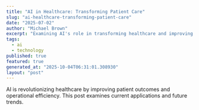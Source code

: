 ```yaml
---
title: "AI in Healthcare: Transforming Patient Care"
slug: "ai-healthcare-transforming-patient-care"
date: "2025-07-02"
author: "Michael Brown"
excerpt: "Examining AI's role in transforming healthcare and improving patient outcomes."
tags:
  - ai
  - technology
published: true
featured: true
generated_at: "2025-10-04T06:31:01.308930"
layout: "post"
---
```


AI is revolutionizing healthcare by improving patient outcomes and operational efficiency. This post examines current applications and future trends.